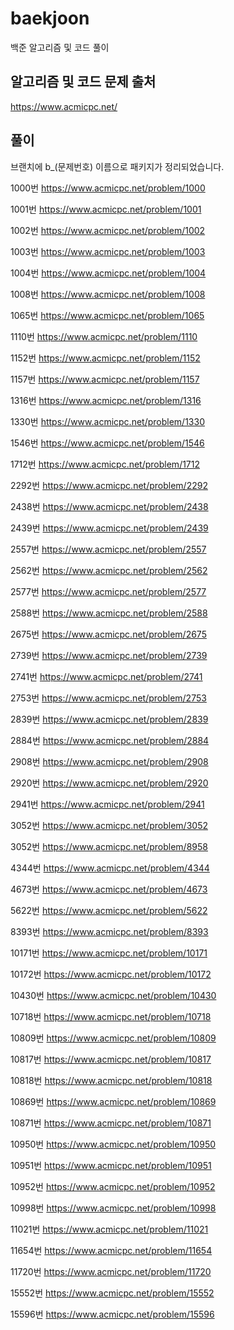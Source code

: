# baekjoon
백준 알고리즘 및 코드 풀이

## 알고리즘 및 코드 문제 출처 
https://www.acmicpc.net/

## 풀이
브랜치에 b_(문제번호) 이름으로 패키지가 정리되었습니다.

1000번
https://www.acmicpc.net/problem/1000

1001번
https://www.acmicpc.net/problem/1001

1002번
https://www.acmicpc.net/problem/1002

1003번
https://www.acmicpc.net/problem/1003

1004번
https://www.acmicpc.net/problem/1004

1008번
https://www.acmicpc.net/problem/1008

1065번
https://www.acmicpc.net/problem/1065

1110번
https://www.acmicpc.net/problem/1110

1152번
https://www.acmicpc.net/problem/1152

1157번
https://www.acmicpc.net/problem/1157

1316번
https://www.acmicpc.net/problem/1316

1330번
https://www.acmicpc.net/problem/1330

1546번
https://www.acmicpc.net/problem/1546

1712번
https://www.acmicpc.net/problem/1712

2292번
https://www.acmicpc.net/problem/2292

2438번
https://www.acmicpc.net/problem/2438

2439번
https://www.acmicpc.net/problem/2439

2557번
https://www.acmicpc.net/problem/2557

2562번
https://www.acmicpc.net/problem/2562

2577번
https://www.acmicpc.net/problem/2577

2588번
https://www.acmicpc.net/problem/2588

2675번
https://www.acmicpc.net/problem/2675

2739번
https://www.acmicpc.net/problem/2739

2741번
https://www.acmicpc.net/problem/2741

2753번
https://www.acmicpc.net/problem/2753

2839번
https://www.acmicpc.net/problem/2839

2884번
https://www.acmicpc.net/problem/2884

2908번
https://www.acmicpc.net/problem/2908

2920번
https://www.acmicpc.net/problem/2920

2941번
https://www.acmicpc.net/problem/2941

3052번
https://www.acmicpc.net/problem/3052

3052번
https://www.acmicpc.net/problem/8958

4344번
https://www.acmicpc.net/problem/4344

4673번
https://www.acmicpc.net/problem/4673

5622번
https://www.acmicpc.net/problem/5622

8393번
https://www.acmicpc.net/problem/8393

10171번
https://www.acmicpc.net/problem/10171

10172번
https://www.acmicpc.net/problem/10172

10430번
https://www.acmicpc.net/problem/10430

10718번
https://www.acmicpc.net/problem/10718

10809번
https://www.acmicpc.net/problem/10809

10817번
https://www.acmicpc.net/problem/10817

10818번
https://www.acmicpc.net/problem/10818

10869번
https://www.acmicpc.net/problem/10869

10871번
https://www.acmicpc.net/problem/10871

10950번
https://www.acmicpc.net/problem/10950

10951번
https://www.acmicpc.net/problem/10951

10952번
https://www.acmicpc.net/problem/10952

10998번
https://www.acmicpc.net/problem/10998

11021번
https://www.acmicpc.net/problem/11021

11654번
https://www.acmicpc.net/problem/11654

11720번
https://www.acmicpc.net/problem/11720

15552번
https://www.acmicpc.net/problem/15552

15596번
https://www.acmicpc.net/problem/15596
